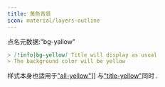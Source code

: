 ```yaml
---
title: 黄色背景
icon: material/layers-outline
---
```


点名元数据:"bg-yallow"

```md
> [!info|bg-yellow] Title will display as usual
> The background color will be yellow
```

样式本身也适用于["all-yellow"](../combined-styling/page-9.md)]] 与["title-yellow"](../title-styling/page-9.md)同时 .